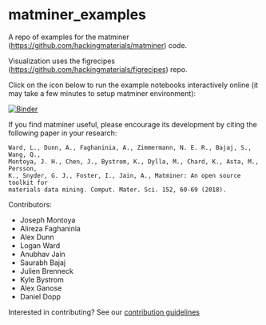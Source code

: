 # matminer_examples
A repo of examples for the matminer (https://github.com/hackingmaterials/matminer) code.

Visualization uses the figrecipes (https://github.com/hackingmaterials/figrecipes) repo.

Click on the icon below to run the example notebooks interactively online (it may take a few minutes to setup matminer environment):

[![Binder](https://mybinder.org/badge.svg)](https://mybinder.org/v2/gh/hackingmaterials/matminer_examples/main?filepath=matminer_examples%2Findex.ipynb)


If you find matminer useful, please encourage its development by citing the following paper in your research:
```
Ward, L., Dunn, A., Faghaninia, A., Zimmermann, N. E. R., Bajaj, S., Wang, Q.,
Montoya, J. H., Chen, J., Bystrom, K., Dylla, M., Chard, K., Asta, M., Persson,
K., Snyder, G. J., Foster, I., Jain, A., Matminer: An open source toolkit for
materials data mining. Comput. Mater. Sci. 152, 60-69 (2018).
```

Contributors:
* Joseph Montoya
* Alireza Faghaninia
* Alex Dunn
* Logan Ward
* Anubhav Jain
* Saurabh Bajaj
* Julien Brenneck
* Kyle Bystrom
* Alex Ganose
* Daniel Dopp

Interested in contributing? See our [contribution guidelines](https://github.com/hackingmaterials/matminer_examples/blob/master/CONTRIBUTING.md)
